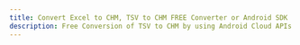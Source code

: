 ---title: Convert Excel to CHM, TSV to CHM FREE Converter or Android SDKdescription: Free Conversion of TSV to CHM by using Android Cloud APIs & SDKs. Also Create, Edit & Render Microsoft Excel, CSV and SpreadsheetML worksheets or spreadsheet in the Cloud.---